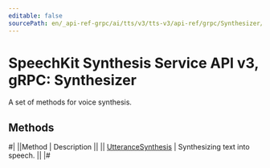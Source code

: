 ```yaml
---
editable: false
sourcePath: en/_api-ref-grpc/ai/tts/v3/tts-v3/api-ref/grpc/Synthesizer/index.md
---
```


# SpeechKit Synthesis Service API v3, gRPC: Synthesizer

A set of methods for voice synthesis.

## Methods

#|
||Method | Description ||
|| [UtteranceSynthesis](utteranceSynthesis.md) | Synthesizing text into speech. ||
|#